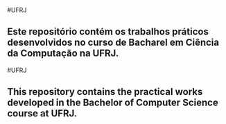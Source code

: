 #UFRJ
## Este repositório contém os trabalhos práticos desenvolvidos no curso de Bacharel em Ciência da Computação na UFRJ.

#UFRJ
## This repository contains the practical works developed in the Bachelor of Computer Science course at UFRJ.
